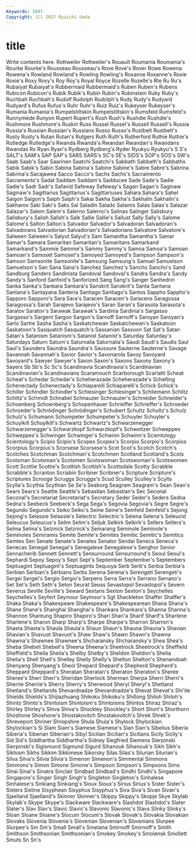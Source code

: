 ```yaml
---
Keywords: 5047 
Copyright: (C) 2017 Ryuichi Ueda
---
```


# title

Write contents here.
Rottweiler Rottweiler's Rouault Roumania Roumania's Rourke Rourke's Rousseau Rousseau's
Rove Rove's Rover Rowe Rowena Rowena's Rowland Rowland's Rowling Rowling's
Roxanne Roxanne's Roxie Roxie's Roxy Roxy's Roy Roy's Royal Royce
Rozelle Rozelle's Rte Ru Ru's Rubaiyat Rubaiyat's Rubbermaid Rubbermaid's Ruben
Ruben's Rubens Rubicon Rubicon's Rubik Rubik's Rubin Rubin's Rubinstein Ruby
Ruby's Ruchbah Ruchbah's Rudolf Rudolph Rudolph's Rudy Rudy's Rudyard Rudyard's
Rufus Rufus's Ruhr Ruhr's Ruiz Ruiz's Rukeyser Rukeyser's Rumania Rumania's
Rumpelstiltskin Rumpelstiltskin's Rumsfeld Rumsfeld's Runnymede Runyon Rupert Rupert's Rush Rush's
Rushdie Rushdie's Rushmore Rushmore's Ruskin Russ Russel Russel's Russell Russell's
Russia Russia's Russian Russian's Russians Russo Russo's Rustbelt Rustbelt's Rusty
Rusty's Rutan Rutan's Rutgers Ruth Ruth's Rutherford Ruthie Ruthie's Rutledge
Rutledge's Rwanda Rwanda's Rwandan Rwandan's Rwandans Rwandas Rx Ryan Ryan's
Rydberg Rydberg's Ryder Ryukyu Ryukyu's S S's SALT's SAM's SAP
SAP's SARS SARS's SC's SE's SIDS's SOP's SOS's SW's Saab
Saab's Saar Saarinen Saatchi Saatchi's Sabbath Sabbath's Sabbaths Sabik Sabik's
Sabin Sabina Sabina's Sabine Sabine's Sabre Sabre's Sabrina Sabrina's Sacajawea
Sacco Sacco's Sachs Sachs's Sacramento Sacramento's Sadat Saddam Saddam's Sadducee
Sade Sade's Sadie Sadie's Sadr Sadr's Safavid Safeway Safeway's Sagan
Sagan's Saginaw Saginaw's Sagittarius Sagittarius's Sagittariuses Sahara Sahara's Sahel Saigon
Saigon's Saiph Saiph's Sakai Sakha Sakha's Sakhalin Sakhalin's Sakharov Saki
Saki's Saks Sal Saladin Salado Salamis Salas Salas's Salazar Salazar's
Salem Salem's Salerno Salerno's Salinas Salinger Salisbury Salisbury's Salish Salish's
Salk Sallie Sallie's Sallust Sally Sally's Salome Salome's Salton Salton's
Salvador Salvador's Salvadoran Salvadoran's Salvadorans Salvadorian Salvadorian's Salvadorians Salvatore Salvatore's
Salween Salween's Salyut Salyut's Sam Samantha Samantha's Samar Samar's Samara
Samaritan Samaritan's Samaritans Samarkand Samarkand's Sammie Sammie's Sammy Sammy's Samoa
Samoa's Samoan Samoan's Samoset Samoset's Samoyed Samoyed's Sampson Sampson's Samson
Samsonite Samsonite's Samsung Samsung's Samuel Samuelson Samuelson's San Sana Sana's
Sanchez Sanchez's Sancho Sancho's Sand Sandburg Sanders Sandinista Sandoval Sandoval's
Sandra Sandra's Sandy Sandy's Sanford Sanford's Sanforized Sang Sang's Sanger
Sanhedrin Sanka Sanka's Sankara Sankara's Sanskrit Sanskrit's Santa Santana Santana's
Santayana Santeria Santiago Santiago's Santos Sappho Sappho's Sapporo Sapporo's Sara
Sara's Saracen Saracen's Saracens Saragossa Saragossa's Sarah Sarajevo Sarajevo's Saran
Saran's Sarasota Sarasota's Saratov Saratov's Sarawak Sarawak's Sardinia Sardinia's Sargasso
Sargasso's Sargent Sargon Sargon's Sarnoff Sarnoff's Saroyan Saroyan's Sarto Sartre
Sasha Sasha's Saskatchewan Saskatchewan's Saskatoon Saskatoon's Sasquatch Sasquatch's Sassanian Sassoon
Sat Sat's Satan Satan's Satanism Satanism's Satanist Satanist's Saturday Saturday's
Saturdays Saturn Saturn's Saturnalia Saturnalia's Saudi Saudi's Saudis Saul Saul's
Saunders Saundra Saundra's Saussure Sauterne Sauterne's Savage Savannah Savannah's Savior
Savior's Savonarola Savoy Savoyard Savoyard's Sawyer Sawyer's Saxon Saxon's Saxons
Saxony Saxony's Sayers Sb Sb's Sc Sc's Scandinavia Scandinavia's Scandinavian
Scandinavian's Scandinavians Scaramouch Scarborough Scarlatti Scheat Scheat's Schedar Schedar's Scheherazade
Scheherazade's Schelling Schenectady Schenectady's Schiaparelli Schiaparelli's Schick Schick's Schiller Schindler
Schindler's Schlesinger Schlesinger's Schliemann Schlitz Schlitz's Schmidt Schnabel Schnauzer Schnauzer's
Schneider Schneider's Schoenberg Schoenberg's Schopenhauer Schrieffer Schrieffer's Schroeder Schroeder's Schrödinger
Schrödinger's Schubert Schultz Schultz's Schulz Schulz's Schumann Schumpeter Schumpeter's Schuyler
Schuyler's Schuylkill Schuylkill's Schwartz Schwartz's Schwarzenegger Schwarzenegger's Schwarzkopf Schwarzkopf's Schweitzer
Schweppes Schweppes's Schwinger Schwinger's Schwinn Schwinn's Scientology Scientology's Scipio Scipio's
Scopes Scopes's Scorpio Scorpio's Scorpios Scorpius Scorpius's Scorsese Scorsese's Scot
Scot's Scotch Scotch's Scotches Scotchman Scotchman's Scotchmen Scotland Scotland's Scots
Scotsman Scotsman's Scotsmen Scotswoman Scotswoman's Scotswomen Scott Scottie Scottie's Scottish
Scottish's Scottsdale Scotty Scrabble Scrabble's Scranton Scriabin Scribner Scribner's Scripture
Scripture's Scriptures Scrooge Scruggs Scruggs's Scud Sculley Sculley's Scylla Scylla's
Scythia Scythian Se Se's Seaborg Seagram Seagram's Sean Sean's Sears
Sears's Seattle Seattle's Sebastian Sebastian's Sec Seconal Seconal's Secretariat Secretariat's
Secretary Seder Seder's Seders Sedna Sedna's Seebeck Seebeck's Sega Sega's
Segovia Segovia's Segre Segre's Segundo Segundo's Seiko Seiko's Seine Seine's
Seinfeld Seinfeld's Sejong Sejong's Selassie Selassie's Selectric Selectric's Selena Selena's
Seleucid Seleucus Seleucus's Selim Selim's Seljuk Selkirk Selkirk's Sellers Sellers's
Selma Selma's Selznick Selznick's Semarang Seminole Seminole's Seminoles Semiramis Semite
Semite's Semites Semitic Semitic's Semitics Semtex Sen Senate Senate's Senates
Senator Sendai Seneca Seneca's Senecas Senegal Senegal's Senegalese Senegalese's Senghor
Senior Sennacherib Sennett Sennett's Sensurround Sensurround's Seoul Seoul's Sephardi Sepoy
Sepoy's Sept Sept's September September's Septembers Septuagint Septuagint's Septuagints Sequoya
Serb Serb's Serbia Serbia's Serbian Serbian's Serbians Serbs Serena Serena's
Serengeti Serengeti's Sergei Sergei's Sergio Sergio's Serpens Serra Serra's Serrano
Serrano's Set Set's Seth Seth's Seton Seurat Seuss Sevastopol Sevastopol's
Severn Severus Seville Seville's Seward Sextans Sexton Sexton's Seychelles Seychelles's
Seyfert Seymour Seymour's Sgt Shackleton Shaffer Shaffer's Shaka Shaka's Shakespeare
Shakespeare's Shakespearean Shana Shana's Shane Shane's Shanghai Shanghai's Shankara Shankara's
Shanna Shanna's Shannon Shantung Shapiro Shapiro's Shari Shari'a Sharif Sharif's
Sharlene Sharlene's Sharon Sharp Sharp's Sharpe Sharpe's Sharron Sharron's Shasta
Shasta's Shaula Shaula's Shaun Shaun's Shauna Shauna's Shavian Shavian's Shavuot
Shavuot's Shaw Shaw's Shawn Shawn's Shawna Shawna's Shawnee Shawnee's Shcharansky
Shcharansky's Shea Shea's Sheba Shebeli Shebeli's Sheena Sheena's Sheetrock Sheetrock's
Sheffield Sheffield's Sheila Sheila's Shelby Shelby's Sheldon Sheldon's Shelia Shelia's
Shell Shell's Shelley Shelly Shelly's Shelton Shelton's Shenandoah Shenyang Shenyang's
Sheol Shepard Shepard's Shepherd Shepherd's Sheppard Sheppard's Sheratan Sheratan's Sheraton
Sheraton's Sheree Sheree's Sheri Sheri's Sheridan Sherlock Sherman Sherpa Sherri
Sherri's Sherrie Sherrie's Sherry Sherry's Sherwood Sheryl Sheryl's Shetland Shetland's
Shetlands Shevardnadze Shevardnadze's Shevat Shevat's Shi'ite Shields Shields's Shijiazhuang Shikoku
Shikoku's Shillong Shiloh Shiloh's Shinto Shinto's Shintoism Shintoism's Shintoisms Shintos
Shiraz Shiraz's Shirley Shirley's Shiva Shiva's Shockley Shockley's Short Short's
Shorthorn Shoshone Shoshone's Shostakovitch Shostakovitch's Shrek Shrek's Shreveport Shriner Shropshire
Shula Shula's Shylock Shylockian Shylockian's Si Siam Siam's Siamese Siamese's
Sian Sian's Sibelius Siberia Siberia's Siberian Siberian's Sibyl Sicilian Sicilian's
Sicilians Sicily Sicily's Sid Sid's Siddhartha Siddhartha's Sidney Siegfried Siemens
Sierpinski Sierpinski's Sigismund Sigmund Sigurd Sihanouk Sihanouk's Sikh Sikh's Sikhism
Sikhs Sikkim Sikkimese Sikorsky Silas Silas's Silurian Silurian's Silva Silva's
Silvia Silvia's Simenon Simenon's Simmental Simmons Simmons's Simon Simone Simone's
Simpson Simpson's Simpsons Sims Sinai Sinai's Sinatra Sinclair Sindbad Sindbad's
Sindhi Sindhi's Singapore Singapore's Singer Singh Singh's Singleton Singleton's Sinhalese
Sinhalese's Sinkiang Sinkiang's Sioux Sioux's Sirius Sirius's Sister Sister's Sisters
Sistine Sisyphean Sisyphus Sisyphus's Siva Siva's Sivan Sivan's Sjaelland Sjaelland's
Skinner Skinner's Skippy Skippy's Skopje Skye Skylab Skylab's Skype Skype's
Slackware Slackware's Slashdot Slashdot's Slater Slater's Slav Slav's Slavic Slavic's
Slavonic Slavonic's Slavs Slinky Slinky's Sloan Sloane Sloane's Slocum Slocum's
Slovak Slovak's Slovakia Slovakian Slovaks Slovenia Slovenia's Slovenian Slovenian's Slovenians
Slurpee Slurpee's Sm Sm's Small Small's Smetana Smirnoff Smirnoff's Smith
Smithson Smithsonian Smithsonian's Smokey Smokey's Smolensk Smollett Smuts Sn Sn's
